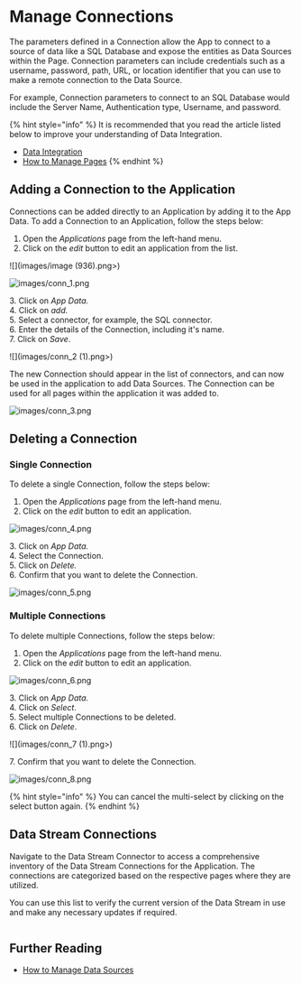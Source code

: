 # Manage Connections

The parameters defined in a Connection allow the App to connect to a source of data like a SQL Database and expose the entities as Data Sources within the Page. Connection parameters can include credentials such as a username, password, path, URL, or location identifier that you can use to make a remote connection to the Data Source.&#x20;

For example, Connection parameters to connect to an SQL Database would include the Server Name, Authentication type, Username, and password.

{% hint style="info" %}
It is recommended that you read the article listed below to improve your understanding of Data Integration.

* [Data Integration](../../concepts/application/data-integration.md)
* [How to Manage Pages](manage-pages.md)
{% endhint %}

## Adding a Connection to the Application

Connections can be added directly to an Application by adding it to the App Data. To add a Connection to an Application, follow the steps below:

1. Open the _Applications_ page from the left-hand menu.
2. Click on the _edit_ button to edit an application from the list.

![](images/image (936).png>)

![images/conn_1.png](images/conn_1.png)

&#x20;   3\. Click on _App Data._\
&#x20;   4\. Click on _add._\
&#x20;   5\. Select a connector, for example, the SQL connector.\
&#x20;   6\. Enter the details of the Connection, including it's name.\
&#x20;   7\. Click on _Save_.

![](images/conn_2 (1).png>)

The new Connection should appear in the list of connectors, and can now be used in the application to add Data Sources. The Connection can be used for all pages within the application it was added to.

![images/conn_3.png](images/conn_3.png)

## Deleting a Connection

### Single Connection

To delete a single Connection, follow the steps below:

1. Open the _Applications_ page from the left-hand menu.
2. Click on the _edit_ button to edit an application.

![images/conn_4.png](images/conn_4.png)

&#x20;   3\. Click on _App Data._\
&#x20;   4\. Select the Connection.\
&#x20;   5\. Click on _Delete._\
&#x20;   &#x36;_._ Confirm that you want to delete the Connection.

![images/conn_5.png](images/conn_5.png)

### Multiple Connections

To delete multiple Connections, follow the steps below:

1. Open the _Applications_ page from the left-hand menu.
2. Click on the _edit_ button to edit an application.

![images/conn_6.png](images/conn_6.png)

&#x20;   3\. Click on _App Data._\
&#x20;   4\. Click on _Select_.\
&#x20;   5\. Select multiple Connections to be deleted.\
&#x20;   6\. Click on _Delete_.

![](images/conn_7 (1).png>)

&#x20;   7\. Confirm that you want to delete the Connection.

![images/conn_8.png](images/conn_8.png)

{% hint style="info" %}
You can cancel the multi-select by clicking on the select button again.
{% endhint %}

## Data Stream Connections

Navigate to the Data Stream Connector to access a comprehensive inventory of the Data Stream Connections for the Application. The connections are categorized based on the respective pages where they are utilized.&#x20;

You can use this list to verify the current version of the Data Stream in use and make any necessary updates if required.

<figure><img src="../../.gitbook/assets/image (917).png" alt=""><figcaption></figcaption></figure>

## Further Reading

* [How to Manage Data Sources](manage-data-sources.md)



